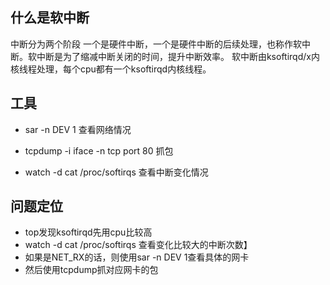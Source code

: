 ## 什么是软中断
中断分为两个阶段 一个是硬件中断，一个是硬件中断的后续处理，也称作软中断。软中断是为了缩减中断关闭的时间，提升中断效率。
软中断由ksoftirqd/x内核线程处理，每个cpu都有一个ksoftirqd内核线程。


## 工具
- sar -n DEV 1 
查看网络情况

- tcpdump -i iface -n tcp port 80 
抓包

- watch -d cat /proc/softirqs
查看中断变化情况

## 问题定位
- top发现ksoftirqd先用cpu比较高
- watch -d cat /proc/softirqs 查看变化比较大的中断次数】
- 如果是NET_RX的话，则使用sar -n DEV 1查看具体的网卡
- 然后使用tcpdump抓对应网卡的包